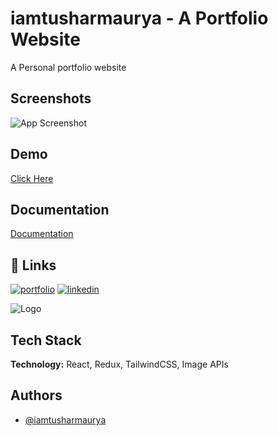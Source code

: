 
# iamtusharmaurya - A Portfolio Website

A Personal portfolio website 





## Screenshots

![App Screenshot](https://i.postimg.cc/cJYM33x3/imagegetty.png/468x300?text=App+Screenshot+Here)





## Demo

[Click Here](https://iamtusharmaurya.netlify.app/)


## Documentation

[Documentation](https://linktodocumentation)


## 🔗 Links
[![portfolio](https://img.shields.io/badge/my_portfolio-000?style=for-the-badge&logo=ko-fi&logoColor=white)](https://iamtusharmaurya.netlify.app/)
[![linkedin](https://img.shields.io/badge/linkedin-0A66C2?style=for-the-badge&logo=linkedin&logoColor=white)](https://www.linkedin.com/in/iamtusharmaurya/)



![Logo](https://i.postimg.cc/BQ3JxfJw/tushar-bggg.png)


## Tech Stack

**Technology:** React, Redux, TailwindCSS, Image APIs




## Authors

- [@iamtusharmaurya](https://www.github.com/iamtusharmaurya)

